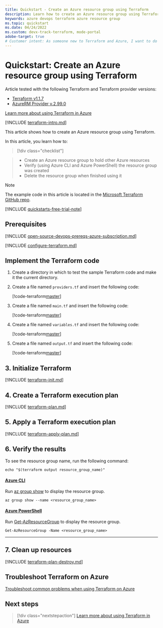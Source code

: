 ```yaml
---
title: Quickstart - Create an Azure resource group using Terraform
description: Learn how to create an Azure resource group using Terraform
keywords: azure devops terraform azure resource group
ms.topic: quickstart
ms.date: 04/24/2022
ms.custom: devx-track-terraform, mode-portal
adobe-target: true
# Customer intent: As someone new to Terraform and Azure, I want to do something simple to confirm my Terraform installation.
---
```


# Quickstart: Create an Azure resource group using Terraform

Article tested with the following Terraform and Terraform provider versions:

- [Terraform v1.1.7](https://releases.hashicorp.com/terraform/)
- [AzureRM Provider v.2.99.0](https://registry.terraform.io/providers/hashicorp/azurerm/latest/docs)

[Learn more about using Terraform in Azure](/azure/terraform)

[!INCLUDE [terraform-intro.md](includes/terraform-intro.md)]

This article shows how to create an Azure resource group using Terraform.

In this article, you learn how to:
> [!div class="checklist"]

> * Create an Azure resource group to hold other Azure resources
> * Verify (using Azure CLI and Azure PowerShell) the resource group was created
> * Delete the resource group when finished using it

> [!NOTE]
> The example code in this article is located in the [Microsoft Terraform GitHub repo](https://github.com/Azure/terraform/tree/master/quickstart/101-resource-group).

[!INCLUDE [quickstarts-free-trial-note](~/azure-docs-pr/includes/quickstarts-free-trial-note.md)]

## Prerequisites

[!INCLUDE [open-source-devops-prereqs-azure-subscription.md](../includes/open-source-devops-prereqs-azure-subscription.md)]

[!INCLUDE [configure-terraform.md](includes/configure-terraform.md)]

## Implement the Terraform code

1. Create a directory in which to test the sample Terraform code and make it the current directory.

1. Create a file named `providers.tf` and insert the following code:

    [!code-terraform[master](../../terraform_samples/quickstart/101-resource-group/providers.tf)]

1. Create a file named `main.tf` and insert the following code:

    [!code-terraform[master](../../terraform_samples/quickstart/101-resource-group/main.tf)]

1. Create a file named `variables.tf` and insert the following code:

    [!code-terraform[master](../../terraform_samples/quickstart/101-resource-group/variables.tf)]

1. Create a file named `output.tf` and insert the following code:

    [!code-terraform[master](../../terraform_samples/quickstart/101-resource-group/output.tf)]

## 3. Initialize Terraform

[!INCLUDE [terraform-init.md](includes/terraform-init.md)]

## 4. Create a Terraform execution plan

[!INCLUDE [terraform-plan.md](includes/terraform-plan.md)]

## 5. Apply a Terraform execution plan

[!INCLUDE [terraform-apply-plan.md](includes/terraform-apply-plan.md)]

## 6. Verify the results

To see the resource group name, run the following command:

```console
echo "$(terraform output resource_group_name)"
```

#### [Azure CLI](#tab/azure-cli)

Run [az group show](/cli/azure/group#az-group-show) to display the resource group.

```azurecli
az group show --name <resource_group_name>
```

#### [Azure PowerShell](#tab/azure-powershell)

Run [Get-AzResourceGroup](/powershell/module/az.resources/Get-AzResourceGroup) to display the resource group.

```azurepowershell
Get-AzResourceGroup -Name <resource_group_name>
```

---

## 7. Clean up resources

[!INCLUDE [terraform-plan-destroy.md](includes/terraform-plan-destroy.md)]

## Troubleshoot Terraform on Azure

[Troubleshoot common problems when using Terraform on Azure](troubleshoot.md)

## Next steps

> [!div class="nextstepaction"] 
> [Learn more about using Terraform in Azure](/azure/terraform)

